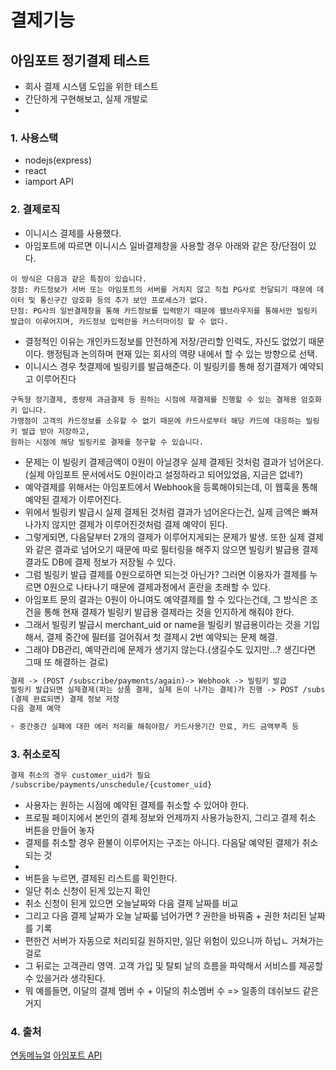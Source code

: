 # 결제기능

## 아임포트 정기결제 테스트
- 회사 결제 시스템 도입을 위한 테스트
- 간단하게 구현해보고, 실제 개발로 
- 
### 1. 사용스택

- nodejs(express)
- react
- iamport API

### 2. 결제로직

- 이니시스 결제를 사용했다.
- 아임포트에 따르면 이니시스 일바결제창을 사용할 경우 아래와 같은 장/단점이 있다.
```
이 방식은 다음과 같은 특징이 있습니다.
장점: 카드정보가 서버 또는 아임포트의 서버를 거치지 않고 직접 PG사로 전달되기 때문에 데이터 및 통신구간 암호화 등의 추가 보안 프로세스가 없다.
단점: PG사의 일반결제창을 통해 카드정보를 입력받기 때문에 웹브라우저를 통해서만 빌링키 발급이 이루어지며, 카드정보 입력란을 커스터마이징 할 수 없다.
```
- 결정적인 이유는 개인카드정보를 안전하게 저장/관리할 인력도, 자신도 없었기 때문이다. 행정팀과 논의하며 현재 있는 회사의 역량 내에서 할 수 있는 방향으로 선택.
- 이니시스 경우 첫결제에 빌링키를 발급해준다. 이 빌링키를 통해 정기결제가 예약되고 이루어진다
```
구독형 정기결제, 종량제 과금결제 등 원하는 시점에 재결제를 진행할 수 있는 결제용 암호화 키 입니다.
가맹점이 고객의 카드정보를 소유할 수 없기 때문에 카드사로부터 해당 카드에 대응하는 빌링키 발급 받아 저장하고,
원하는 시점에 해당 빌링키로 결제를 청구할 수 있습니다. 
```
- 문제는 이 빌링키 결제금액이 0원이 아닐경우 실제 결제된 것처럼 결과가 넘어온다. (실제 아임포트 문서에서도 0원이라고 설정하라고 되어있었음, 지금은 없네?)
- 예약결제를 위해서는 아임포트에서 Webhook을 등록해야되는데, 이 웹훅을  통해 예약된 결제가 이루어진다.
- 위에서 빌링키 발급시 실제 결제된 것처럼 결과가 넘어온다는건, 실제 금액은 빠져나가지 않지만 결제가 이루어진것처럼 결제 예약이 된다.
- 그렇게되면, 다음달부터 2개의 결제가 이루어지게되는 문제가 발생. 또한 실제 결제와 같은 결과로 넘어오기 때문에 따로 필터링을 해주지 않으면 빌링키 발급용 결제결과도 DB에 결제 정보가 저장될 수 있다.
- 그럼 빌링키 발급 결제를 0원으로하면 되는것 아닌가? 그러면 이용자가 결제를 누르면 0원으로 나타나기 때문에 결제과정에서 혼란을 초래할 수 있다.
- 아임포트 문의 결과는 0원이 아니여도 예약결제를 할 수 있다는건데, 그 방식은 조건을 통해 현재 결제가 빌링키 발급용 결제라는 것을 인지하게 해줘야 한다.
- 그래서 빌링키 발급시 merchant_uid or name을 빌링키 발급용이라는 것을 기입해서, 결제 중간에 필터를 걸어줘서 첫 결제시 2번 예약되는 문제 해결.
- 그래야 DB관리, 예약관리에 문제가 생기지 않는다.(생길수도 있지만...? 생긴다면 그때 또 해결하는 걸로)

```md
결제 -> (POST /subscribe/payments/again)-> Webhook -> 빌링키 발급
빌링키 발급되면 실제결제(파는 상품 결제, 실제 돈이 나가는 결제)가 진행 -> POST /subscribe/payments/again -> webbook
(결제 완료되면) 결제 정보 저장
다음 결제 예약

+ 중간중간 실패에 대한 에러 처리를 해줘야함/ 카드사용기간 만료, 카드 금액부족 등
```

### 3. 취소로직

```md
결제 취소의 경우 customer_uid가 필요
/subscribe/payments/unschedule/{customer_uid}
```
- 사용자는 원하는 시점에 예약된 결제를 취소할 수 있어야 한다.
- 프로필 페이지에서 본인의 결제 정보와 언제까지 사용가능한지, 그리고 결제 취소 버튼을 만들어 놓자
- 결제를 취소할 경우 환불이 이루어지는 구조는 아니다. 다음달 예약된 결제가 취소되는 것
- 
- 버튼을 누르면, 결제된 리스트를 확인한다.
- 일단 취소 신청이 된게 있는지 확인
- 취소 신청이 된게 있으면 오늘날짜와 다음 결제 날짜를 비교
- 그리고 다음 결제 날짜가 오늘 날짜륿 넘어가면 ? 권한을 바꿔줌 + 권한 처리된 날짜를 기록
- 편한건 서버가 자동으로 처리되길 원하지만, 일단 위험이 있으니까 하넙ㄴ 거쳐가는걸로
- 그 뒤로는 고객관리 영역. 고객 가입 및 탈퇴 날의 흐름을 파악해서 서비스를 제공할 수 있을거라 생각된다.
- 뭐 예를들면, 이달의 결제 멤버 수 + 이달의 취소멤버 수 => 일종의 데쉬보드 같은거지

### 4. 출처

[연동메뉴얼](https://docs.iamport.kr/)
[아임포트 API](https://api.iamport.kr/)
